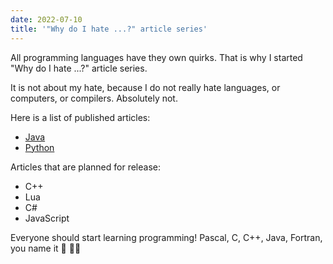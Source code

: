 ```yaml
---
date: 2022-07-10
title: '"Why do I hate ...?" article series'
---
```


All programming languages have they own quirks. That is why I started "Why do I hate ...?" article series.

It is not about my hate, because I do not really hate languages, or computers, or compilers. Absolutely not.

Here is a list of published articles:

- [Java](/blog/why-do-i-hate-java)
- [Python](/blog/why-do-i-hate-python)

Articles that are planned for release:

- C++
- Lua
- C#
- JavaScript

Everyone should start learning programming! Pascal, C, C++, Java, Fortran, you name it 📖 👨‍💻